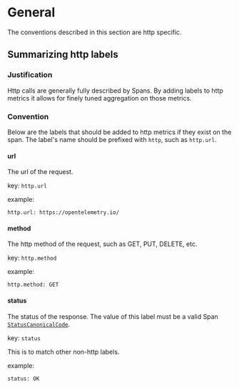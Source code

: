 # General

The conventions described in this section are http specific.

## Summarizing http labels

### Justification

Http calls are generally fully described by Spans. By adding labels
to http metrics it allows for finely tuned aggregation on those metrics.

### Convention

Below are the labels that should be added to http metrics if they exist on the span.
The label's name should be prefixed with `http`, such as `http.url`.

#### url

The url of the request.

key: `http.url`

example:

`http.url: https://opentelemetry.io/`

#### method

The http method of the request, such as GET, PUT, DELETE, etc.

key: `http.method`

example:

`http.method: GET`

#### status

The status of the response. The value of this label must be a valid Span
[`StatusCanonicalCode`](../../trace/api.md#statuscanonicalcode).

key: `status`

This is to match other non-http labels.

example:

`status: OK`